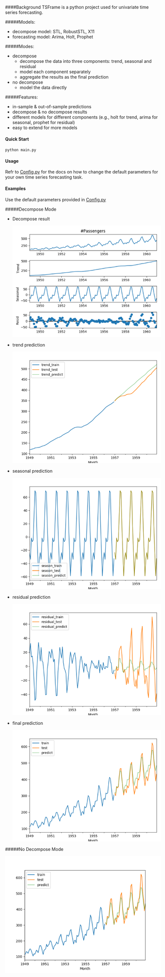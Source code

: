 ####Background
TSFrame is a  python project used for univariate time series forecasting. 

#####Models:

* decompose model: STL, RobustSTL, X11
* forecasting model: Arima, Holt, Prophet

#####Modes:

* decompose
  * decompose the data into three components: trend, seasonal and residual
  * model each component separately
  * aggregate the results as the final prediction
* no decompose
  * model the data directly

#####Features:

* in-sample & out-of-sample predictions
* decompose & no decompose results
* different models for different components (e.g., holt for trend, arima for seasonal, prophet for residual)
* easy to extend for more models

#### Quick Start

```shell
python main.py
```

#### Usage

Refr to [Config.py](Config.py) for the docs on how to change the default parameters for your own time series forecasting task.

#### Examples

Use the default parameters provided in [Config.py](Config.py)

#####Decompose Mode

* Decompose result 

  ![decompose](./img/decompose.png)

* trend prediction

  ![trend](./img/trend.png)

* seasonal prediction

  ![season](./img/season.png)

* residual prediction

  ![residual](./img/residual.png)

* final prediction

  ![total](./img/total.png)

#####No Decompose Mode

![no_decompose_total](./img/no_decompose_total.png)

